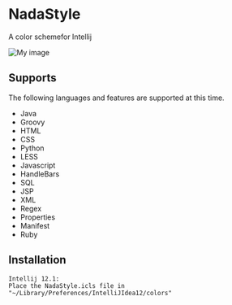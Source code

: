 NadaStyle
=============

A color schemefor Intellij

![My image](https://raw.github.com/adanperez/NadaStyle/master/images/example.png)


Supports
-------

The following languages and features are supported at this time.

* Java
* Groovy
* HTML
* CSS
* Python
* LESS
* Javascript
* HandleBars
* SQL
* JSP
* XML
* Regex
* Properties
* Manifest
* Ruby

Installation
-----------
    Intellij 12.1:
    Place the NadaStyle.icls file in "~/Library/Preferences/IntelliJIdea12/colors"
